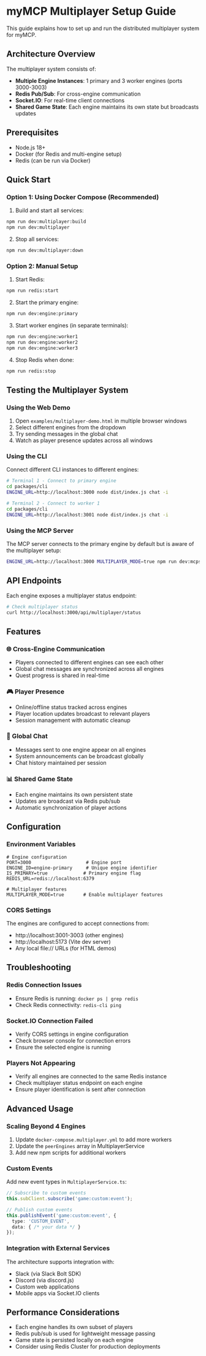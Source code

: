 # myMCP Multiplayer Setup Guide

This guide explains how to set up and run the distributed multiplayer system for myMCP.

## Architecture Overview

The multiplayer system consists of:
- **Multiple Engine Instances**: 1 primary and 3 worker engines (ports 3000-3003)
- **Redis Pub/Sub**: For cross-engine communication
- **Socket.IO**: For real-time client connections
- **Shared Game State**: Each engine maintains its own state but broadcasts updates

## Prerequisites

- Node.js 18+
- Docker (for Redis and multi-engine setup)
- Redis (can be run via Docker)

## Quick Start

### Option 1: Using Docker Compose (Recommended)

1. Build and start all services:
```bash
npm run dev:multiplayer:build
npm run dev:multiplayer
```

2. Stop all services:
```bash
npm run dev:multiplayer:down
```

### Option 2: Manual Setup

1. Start Redis:
```bash
npm run redis:start
```

2. Start the primary engine:
```bash
npm run dev:engine:primary
```

3. Start worker engines (in separate terminals):
```bash
npm run dev:engine:worker1
npm run dev:engine:worker2
npm run dev:engine:worker3
```

4. Stop Redis when done:
```bash
npm run redis:stop
```

## Testing the Multiplayer System

### Using the Web Demo

1. Open `examples/multiplayer-demo.html` in multiple browser windows
2. Select different engines from the dropdown
3. Try sending messages in the global chat
4. Watch as player presence updates across all windows

### Using the CLI

Connect different CLI instances to different engines:

```bash
# Terminal 1 - Connect to primary engine
cd packages/cli
ENGINE_URL=http://localhost:3000 node dist/index.js chat -i

# Terminal 2 - Connect to worker 1
cd packages/cli
ENGINE_URL=http://localhost:3001 node dist/index.js chat -i
```

### Using the MCP Server

The MCP server connects to the primary engine by default but is aware of the multiplayer setup:

```bash
ENGINE_URL=http://localhost:3000 MULTIPLAYER_MODE=true npm run dev:mcpserver
```

## API Endpoints

Each engine exposes a multiplayer status endpoint:

```bash
# Check multiplayer status
curl http://localhost:3000/api/multiplayer/status
```

## Features

### 🌐 Cross-Engine Communication
- Players connected to different engines can see each other
- Global chat messages are synchronized across all engines
- Quest progress is shared in real-time

### 🎮 Player Presence
- Online/offline status tracked across engines
- Player location updates broadcast to relevant players
- Session management with automatic cleanup

### 💬 Global Chat
- Messages sent to one engine appear on all engines
- System announcements can be broadcast globally
- Chat history maintained per session

### 📊 Shared Game State
- Each engine maintains its own persistent state
- Updates are broadcast via Redis pub/sub
- Automatic synchronization of player actions

## Configuration

### Environment Variables

```env
# Engine configuration
PORT=3000                    # Engine port
ENGINE_ID=engine-primary     # Unique engine identifier
IS_PRIMARY=true             # Primary engine flag
REDIS_URL=redis://localhost:6379

# Multiplayer features
MULTIPLAYER_MODE=true       # Enable multiplayer features
```

### CORS Settings

The engines are configured to accept connections from:
- http://localhost:3001-3003 (other engines)
- http://localhost:5173 (Vite dev server)
- Any local file:// URLs (for HTML demos)

## Troubleshooting

### Redis Connection Issues
- Ensure Redis is running: `docker ps | grep redis`
- Check Redis connectivity: `redis-cli ping`

### Socket.IO Connection Failed
- Verify CORS settings in engine configuration
- Check browser console for connection errors
- Ensure the selected engine is running

### Players Not Appearing
- Verify all engines are connected to the same Redis instance
- Check multiplayer status endpoint on each engine
- Ensure player identification is sent after connection

## Advanced Usage

### Scaling Beyond 4 Engines

1. Update `docker-compose.multiplayer.yml` to add more workers
2. Update the `peerEngines` array in MultiplayerService
3. Add new npm scripts for additional workers

### Custom Events

Add new event types in `MultiplayerService.ts`:

```typescript
// Subscribe to custom events
this.subClient.subscribe('game:custom:event');

// Publish custom events
this.publishEvent('game:custom:event', {
  type: 'CUSTOM_EVENT',
  data: { /* your data */ }
});
```

### Integration with External Services

The architecture supports integration with:
- Slack (via Slack Bolt SDK)
- Discord (via discord.js)
- Custom web applications
- Mobile apps via Socket.IO clients

## Performance Considerations

- Each engine handles its own subset of players
- Redis pub/sub is used for lightweight message passing
- Game state is persisted locally on each engine
- Consider using Redis Cluster for production deployments 